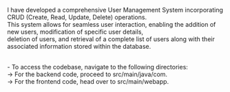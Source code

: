 I have developed a comprehensive User Management System incorporating CRUD (Create, Read, Update, Delete) operations. </br> This system allows for seamless user interaction, enabling the addition of new users, modification of specific user details, </br>deletion of users, and retrieval of a complete list of users along with their associated information stored within the database.

</br>
 -  To access the codebase, navigate to the following directories: </br>
 -> For the backend code, proceed to src/main/java/com. </br>
 -> For the frontend code, head over to  src/main/webapp.

